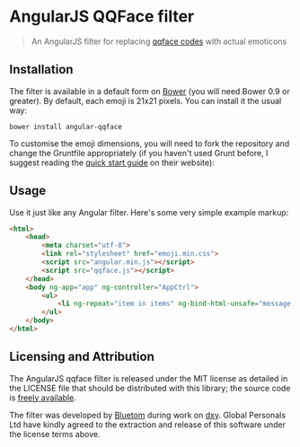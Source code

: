 # AngularJS QQFace filter

> An AngularJS filter for replacing [qqface codes](#) with actual emoticons

## Installation

The filter is available in a default form on [Bower](http://bower.io) (you will need Bower 0.9 or greater). By default, each emoji is 21x21 pixels. You can install it the usual way:

    bower install angular-qqface

To customise the emoji dimensions, you will need to fork the repository and change the Gruntfile appropriately (if you haven't used Grunt before, I suggest reading the [quick start guide](http://gruntjs.com/getting-started) on their website):


## Usage

Use it just like any Angular filter. Here's some very simple example markup:

```html
<html>
    <head>
        <meta charset="utf-8">
        <link rel="stylesheet" href="emoji.min.css">
        <script src="angular.min.js"></script>
        <script src="qqface.js"></script>
    </head>
    <body ng-app="app" ng-controller="AppCtrl">
        <ul>
            <li ng-repeat="item in items" ng-bind-html-unsafe="message | qqface"></li>
        </ul>
    </body>
</html>
```

## Licensing and Attribution
The AngularJS qqface filter is released under the MIT license as detailed in the LICENSE file that should be distributed with this library; the source code is [freely available](http://github.com/globaldev/angular-qqface-filter).

The filter was developed by [Bluetom](http://liyi.it) during work on [dxy](http://www.dxy.cn/).  Global Personals Ltd have kindly agreed to the extraction and release of this software under the license terms above.